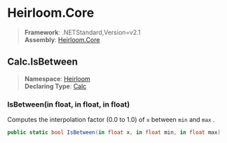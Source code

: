 # Heirloom.Core

> **Framework**: .NETStandard,Version=v2.1  
> **Assembly**: [Heirloom.Core][0]  

## Calc.IsBetween

> **Namespace**: [Heirloom][0]  
> **Declaring Type**: [Calc][1]  

### IsBetween(in float, in float, in float)

Computes the interpolation factor (0.0 to 1.0) of `x` between `min` and `max` .

```cs
public static bool IsBetween(in float x, in float min, in float max)
```

[0]: ../../../Heirloom.Core.md
[1]: ../Calc.md
